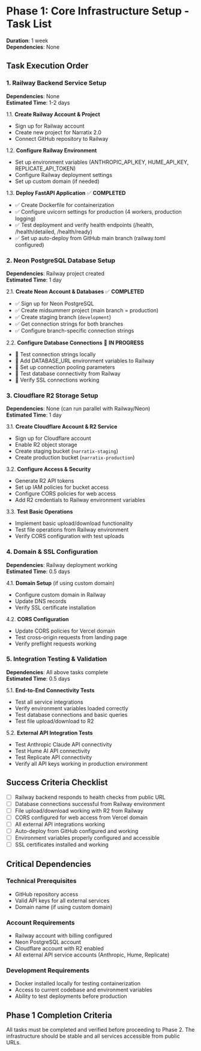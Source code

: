 # Phase 1: Core Infrastructure Setup - Task List

**Duration**: 1 week  
**Dependencies**: None

## Task Execution Order

### 1. Railway Backend Service Setup
**Dependencies**: None  
**Estimated Time**: 1-2 days

1.1. **Create Railway Account & Project**
   - Sign up for Railway account
   - Create new project for Narratix 2.0
   - Connect GitHub repository to Railway

1.2. **Configure Railway Environment**
   - Set up environment variables (ANTHROPIC_API_KEY, HUME_API_KEY, REPLICATE_API_TOKEN)
   - Configure Railway deployment settings
   - Set up custom domain (if needed)

1.3. **Deploy FastAPI Application** ✅ **COMPLETED**
   - ✅ Create Dockerfile for containerization
   - ✅ Configure uvicorn settings for production (4 workers, production logging)
   - ✅ Test deployment and verify health endpoints (/health, /health/detailed, /health/ready)
   - ✅ Set up auto-deploy from GitHub main branch (railway.toml configured)

### 2. Neon PostgreSQL Database Setup
**Dependencies**: Railway project created  
**Estimated Time**: 1 day

2.1. **Create Neon Account & Databases** ✅ **COMPLETED**
   - ✅ Sign up for Neon PostgreSQL
   - ✅ Create midsummerr project (main branch = production)
   - ✅ Create staging branch (`development`)
   - ✅ Get connection strings for both branches
   - ✅ Configure branch-specific connection strings

2.2. **Configure Database Connections** 🔄 **IN PROGRESS**
   - 🔄 Test connection strings locally
   - 🔄 Add DATABASE_URL environment variables to Railway
   - 🔄 Set up connection pooling parameters
   - 🔄 Test database connectivity from Railway
   - 🔄 Verify SSL connections working

### 3. Cloudflare R2 Storage Setup
**Dependencies**: None (can run parallel with Railway/Neon)  
**Estimated Time**: 1 day

3.1. **Create Cloudflare Account & R2 Service**
   - Sign up for Cloudflare account
   - Enable R2 object storage
   - Create staging bucket (`narratix-staging`)
   - Create production bucket (`narratix-production`)

3.2. **Configure Access & Security**
   - Generate R2 API tokens
   - Set up IAM policies for bucket access
   - Configure CORS policies for web access
   - Add R2 credentials to Railway environment variables

3.3. **Test Basic Operations**
   - Implement basic upload/download functionality
   - Test file operations from Railway environment
   - Verify CORS configuration with test uploads

### 4. Domain & SSL Configuration
**Dependencies**: Railway deployment working  
**Estimated Time**: 0.5 days

4.1. **Domain Setup** (if using custom domain)
   - Configure custom domain in Railway
   - Update DNS records
   - Verify SSL certificate installation

4.2. **CORS Configuration**
   - Update CORS policies for Vercel domain
   - Test cross-origin requests from landing page
   - Verify preflight requests working

### 5. Integration Testing & Validation
**Dependencies**: All above tasks complete  
**Estimated Time**: 0.5 days

5.1. **End-to-End Connectivity Tests**
   - Test all service integrations
   - Verify environment variables loaded correctly
   - Test database connections and basic queries
   - Test file upload/download to R2

5.2. **External API Integration Tests**
   - Test Anthropic Claude API connectivity
   - Test Hume AI API connectivity
   - Test Replicate API connectivity
   - Verify all API keys working in production environment

## Success Criteria Checklist

- [ ] Railway backend responds to health checks from public URL
- [ ] Database connections successful from Railway environment
- [ ] File upload/download working with R2 from Railway
- [ ] CORS configured for web access from Vercel domain
- [ ] All external API integrations working
- [ ] Auto-deploy from GitHub configured and working
- [ ] Environment variables properly configured and accessible
- [ ] SSL certificates installed and working

## Critical Dependencies

### Technical Prerequisites
- GitHub repository access
- Valid API keys for all external services
- Domain name (if using custom domain)

### Account Requirements
- Railway account with billing configured
- Neon PostgreSQL account
- Cloudflare account with R2 enabled
- All external API service accounts (Anthropic, Hume, Replicate)

### Development Requirements
- Docker installed locally for testing containerization
- Access to current codebase and environment variables
- Ability to test deployments before production


## Phase 1 Completion Criteria

All tasks must be completed and verified before proceeding to Phase 2. The infrastructure should be stable and all services accessible from public URLs.